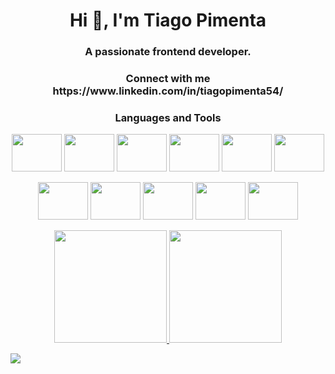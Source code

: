 <h1 align="center">Hi 👋, I'm Tiago Pimenta</h1>
<h3 align="center">A passionate frontend developer.</h3>

<h3 align="center">Connect with me <br> https://www.linkedin.com/in/tiagopimenta54/ </h3>

<h3 align="center">Languages and Tools</h3>

<p align="center">  
  <img height="60" width="80" src="https://cdn.jsdelivr.net/gh/devicons/devicon/icons/javascript/javascript-original.svg"/>
  <img height="60" width="80" src="https://cdn.jsdelivr.net/gh/devicons/devicon/icons/typescript/typescript-original.svg"/>
  <img height="60" width="80" src="https://cdn.jsdelivr.net/gh/devicons/devicon/icons/vuejs/vuejs-original.svg"/>
  <img height="60" width="80" src="https://cdn.jsdelivr.net/gh/devicons/devicon/icons/react/react-original.svg"/>
  <img height="60" width="80" src="https://cdn.jsdelivr.net/gh/devicons/devicon/icons/nodejs/nodejs-original.svg"/>
  <img height="60" width="80" src="https://cdn.jsdelivr.net/gh/devicons/devicon/icons/html5/html5-original.svg"/>  
  
  </p>
  
  <p align="center">  
  <img height="60" width="80" src="https://cdn.jsdelivr.net/gh/devicons/devicon/icons/mysql/mysql-original.svg"/>
  <img height="60" width="80" src="https://cdn.jsdelivr.net/gh/devicons/devicon/icons/docker/docker-original.svg"/>
  <img height="60" width="80" src="https://cdn.jsdelivr.net/gh/devicons/devicon/icons/firebase/firebase-plain.svg"/>
  <img height="60" width="80" src="https://cdn.jsdelivr.net/gh/devicons/devicon/icons/laravel/laravel-plain.svg"/>
  <img height="60" width="80" src="https://cdn-icons-png.flaticon.com/512/5968/5968705.png"/>
  </p>
  

<p align="center">
  <a href="https://github.com/TiagoPimenta54">
  <img height="180em" src="https://github-readme-stats.vercel.app/api?username=TiagoPimenta54&show_icons=true&theme=dark&include_all_commits=true&count_private=true"/>
  <img height="180em" src="https://github-readme-stats.vercel.app/api/top-langs/?username=TiagoPimenta54&layout=compact&langs_count=7&theme=dark"/>
</p>
  
  <div> <img src="https://c.tenor.com/udYl1CJgloUAAAAd/yoda-star-wars.gif"/></div>
  

